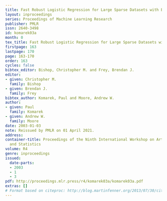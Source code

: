 ```yaml
---
title: Fast Robust Logistic Regression for Large Sparse Datasets with Binary Outputs
layout: inproceedings
series: Proceedings of Machine Learning Research
publisher: PMLR
issn: 2640-3498
id: komarek03a
month: 0
tex_title: Fast Robust Logistic Regression for Large Sparse Datasets with Binary Outputs
firstpage: 163
lastpage: 170
page: 163-170
order: 163
cycles: false
bibtex_editor: Bishop, Christopher M. and Frey, Brendan J.
editor:
- given: Christopher M.
  family: Bishop
- given: Brendan J.
  family: Frey
bibtex_author: Komarek, Paul and Moore, Andrew W.
author:
- given: Paul
  family: Komarek
- given: Andrew W.
  family: Moore
date: 2003-01-03
note: Reissued by PMLR on 01 April 2021.
address:
container-title: Proceedings of the Ninth International Workshop on Artificial Intelligence
  and Statistics
volume: R4
genre: inproceedings
issued:
  date-parts:
  - 2003
  - 1
  - 3
pdf: http://proceedings.mlr.press/r4/komarek03a/komarek03a.pdf
extras: []
# Format based on citeproc: http://blog.martinfenner.org/2013/07/30/citeproc-yaml-for-bibliographies/
---
```

